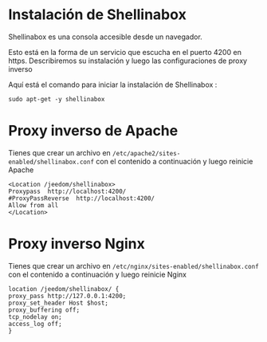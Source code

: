 # Instalación de Shellinabox

Shellinabox es una consola accesible desde un navegador.

Esto está en la forma de un servicio que escucha en el puerto 4200 en https. Describiremos su instalación y luego las configuraciones de proxy inverso

Aquí está el comando para iniciar la instalación de Shellinabox :

``sudo apt-get -y shellinabox``

# Proxy inverso de Apache

Tienes que crear un archivo en ``/etc/apache2/sites-enabled/shellinabox.conf`` con el contenido a continuación y luego reinicie Apache

````
<Location /jeedom/shellinabox>
Proxypass  http://localhost:4200/
#ProxyPassReverse  http://localhost:4200/
Allow from all
</Location>
````

# Proxy inverso Nginx

Tienes que crear un archivo en ``/etc/nginx/sites-enabled/shellinabox.conf`` con el contenido a continuación y luego reinicie Nginx

````
location /jeedom/shellinabox/ {
proxy_pass http://127.0.0.1:4200;
proxy_set_header Host $host;
proxy_buffering off;
tcp_nodelay on;
access_log off;
}
````
